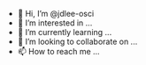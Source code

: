 - 👋 Hi, I’m @jdlee-osci
- 👀 I’m interested in ...
- 🌱 I’m currently learning ...
- 💞️ I’m looking to collaborate on ...
- 📫 How to reach me ...

<!---
jdlee-osci/jdlee-osci is a ✨ special ✨ repository because its `README.md` (this file) appears on your GitHub profile.
You can click the Preview link to take a look at your changes.
--->
